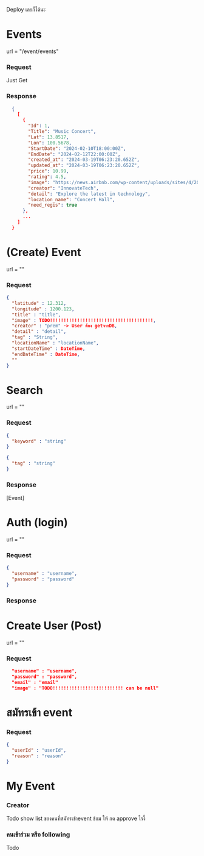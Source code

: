Deploy เลยก็ได้นะ

# Events
url = "/event/events"
### Request
Just Get
### Response
```json
  {
    [
      {
        "Id": 1,
        "Title": "Music Concert",
        "Lat": 13.8517,
        "Lon": 100.5678,
        "StartDate": "2024-02-10T18:00:00Z",
        "EndDate": "2024-02-12T22:00:00Z",
        "created_at": "2024-03-19T06:23:20.652Z",
        "updated_at": "2024-03-19T06:23:20.652Z",
        "price": 10.99,
        "rating": 4.5,
        "image": "https://news.airbnb.com/wp-content/uploads/sites/4/2019/06/PJM020719Q202_Luxe_WanakaNZ_LivingRoom_0264-LightOn_R1.jpg?fit=2500%2C1666",
        "creator": "InnovateTech",
        "detail": "Explore the latest in technology",
        "location_name": "Concert Hall",
        "need_regis": true
      },
      ...
    ]
  }
```
# (Create) Event 
url = ""
### Request
```json
{
  "latitude" : 12.312,
  "longitude" : 1200.123,
  "title" : "title",
  "image" : TODO!!!!!!!!!!!!!!!!!!!!!!!!!!!!!!!!!!!!!!,
  "creator" : "prem" -> User ต้อง getจากDB,
  "detail" : "detail",
  "tag" : "String",
  "locationName" : "locationName",
  "startDateTime" : DateTime,
  "endDateTime" : DateTime,
  ""
}
```

# Search 
url = ""
### Request
```json
{
  "keyword" : "string"
}
```

```json
{
  "tag" : "string"
}
```

### Response
[Event]

# Auth (login)
url = ""
### Request
```json
{
  "username" : "username",
  "password" : "password"
}
```
### Response

# Create User (Post)
url = ""
### Request
```json
  "username" : "username",
  "password" : "password",
  "email" : "email"
  "image" : "TODO!!!!!!!!!!!!!!!!!!!!!!!!!! can be null"
```

# สมัทรเข้า event 
### Request
```json
{
  "userId" : "userId",
  "reason" : "reason"
}
```
# My Event
### Creator      
Todo show list ของคนที่สมัทรเข้าevent ข้อม ให้ กด approve ไรงี้

### คนเข้าร่วม หรือ following      
Todo

